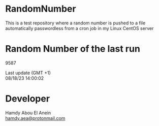 # RandomNumber    
This is a test repository where a random number is pushed to a file automatically passwordless from a cron job in my Linux CentOS server    
# Random Number of the last run   
9587
      
Last update (GMT +1)    
08/18/23 14:00:02
# Developer    
Hamdy Abou El Anein   
hamdy.aea@protonmail.com
